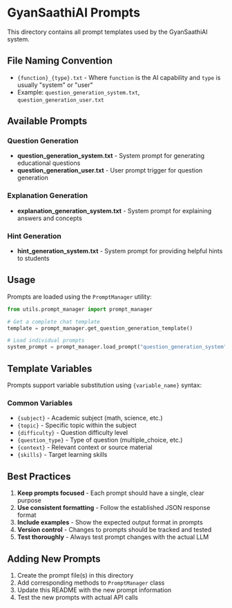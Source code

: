 # GyanSaathiAI Prompts

This directory contains all prompt templates used by the GyanSaathiAI system.

## File Naming Convention

- `{function}_{type}.txt` - Where `function` is the AI capability and `type` is usually "system" or "user"
- Example: `question_generation_system.txt`, `question_generation_user.txt`

## Available Prompts

### Question Generation
- **question_generation_system.txt** - System prompt for generating educational questions
- **question_generation_user.txt** - User prompt trigger for question generation

### Explanation Generation
- **explanation_generation_system.txt** - System prompt for explaining answers and concepts

### Hint Generation
- **hint_generation_system.txt** - System prompt for providing helpful hints to students

## Usage

Prompts are loaded using the `PromptManager` utility:

```python
from utils.prompt_manager import prompt_manager

# Get a complete chat template
template = prompt_manager.get_question_generation_template()

# Load individual prompts
system_prompt = prompt_manager.load_prompt("question_generation_system")
```

## Template Variables

Prompts support variable substitution using `{variable_name}` syntax:

### Common Variables
- `{subject}` - Academic subject (math, science, etc.)
- `{topic}` - Specific topic within the subject
- `{difficulty}` - Question difficulty level
- `{question_type}` - Type of question (multiple_choice, etc.)
- `{context}` - Relevant context or source material
- `{skills}` - Target learning skills

## Best Practices

1. **Keep prompts focused** - Each prompt should have a single, clear purpose
2. **Use consistent formatting** - Follow the established JSON response format
3. **Include examples** - Show the expected output format in prompts
4. **Version control** - Changes to prompts should be tracked and tested
5. **Test thoroughly** - Always test prompt changes with the actual LLM

## Adding New Prompts

1. Create the prompt file(s) in this directory
2. Add corresponding methods to `PromptManager` class
3. Update this README with the new prompt information
4. Test the new prompts with actual API calls
